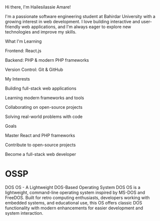 

Hi there, I'm Hailesilassie Amare!

I'm a passionate software engineering student at Bahirdar University with a growing interest in web development. I love building interactive and user-friendly web applications, and I'm always eager to explore new technologies and improve my skills.

What I'm Learning

Frontend: React.js

Backend: PHP & modern PHP frameworks

Version Control: Git & GitHub


My Interests

Building full-stack web applications

Learning modern frameworks and tools

Collaborating on open-source projects

Solving real-world problems with code


Goals

Master React and PHP frameworks

Contribute to open-source projects

Become a full-stack web developer


# OSSP
 DOS OS - A Lightweight DOS-Based Operating System
DOS OS is a lightweight, command-line operating system inspired by MS-DOS and FreeDOS. Built for retro computing enthusiasts, developers working with embedded systems, and educational use, this OS offers classic DOS functionality with modern enhancements  for easier development and system interaction.
